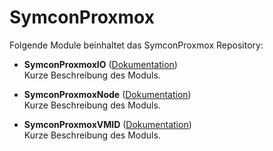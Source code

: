 # SymconProxmox

Folgende Module beinhaltet das SymconProxmox Repository:

- __SymconProxmoxIO__ ([Dokumentation](SymconProxmoxIO))  
	Kurze Beschreibung des Moduls.

- __SymconProxmoxNode__ ([Dokumentation](SymconProxmoxNode))  
	Kurze Beschreibung des Moduls.
	
- __SymconProxmoxVMID__ ([Dokumentation](SymconProxmoxVMID))  
	Kurze Beschreibung des Moduls.
